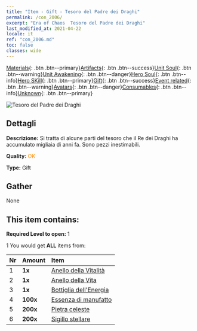 ```yaml
---
title: "Item - Gift - Tesoro del Padre dei Draghi"
permalink: /con_2006/
excerpt: "Era of Chaos  Tesoro del Padre dei Draghi"
last_modified_at: 2021-04-22
locale: it
ref: "con_2006.md"
toc: false
classes: wide
---
```

 [Materials](/ItemsIT/){: .btn .btn--primary}[Artifacts](/ItemsIT/Artifacts/){: .btn .btn--success}[Unit Soul](/ItemsIT/UnitSoul/){: .btn .btn--warning}[Unit Awakening](/ItemsIT/UnitAwakening/){: .btn .btn--danger}[Hero Soul](/ItemsIT/HeroSoul/){: .btn .btn--info}[Hero SKill](/ItemsIT/HeroSkill/){: .btn .btn--primary}[Gift](/ItemsIT/Gift/){: .btn .btn--success}[Event related](/ItemsIT/Events/){: .btn .btn--warning}[Avatars](/ItemsIT/Avatars/){: .btn .btn--danger}[Consumables](/ItemsIT/Consumables/){: .btn .btn--info}[Unknown](/ItemsIT/Unknown/){: .btn .btn--primary}

 ![Tesoro del Padre dei Draghi](/images/t/BloodoftheDragon_1.png)

## Dettagli
 **Descrizione:** Si tratta di alcune parti del tesoro che il Re dei Draghi ha accumulato migliaia di anni fa. Sono pezzi inestimabili.

 **Quality:** <span style="color: #FF8C00">OK</span>

 **Type:** Gift

## Gather

  None

## This item contains:

 **Required Level to open:** 1

 1 You would get **ALL** items  from:

  | Nr | Amount |     Item    |
  |:---|:-------|:------------|
  | 1 |  **1x** | [Anello della Vitalità](/ItemsIT/art_106/) |  | 
  | 2 |  **1x** | [Anello della Vita](/ItemsIT/art_107/) |  | 
  | 3 |  **1x** | [Bottiglia dell'Energia](/ItemsIT/art_108/) |  | 
  | 4 |  **100x** | [Essenza di manufatto](/ItemsIT/con_761/) |  | 
  | 5 |  **200x** | [Pietra celeste](/ItemsIT/art_188/) |  | 
  | 6 |  **200x** | [Sigillo stellare](/ItemsIT/con_876/) |  | 

